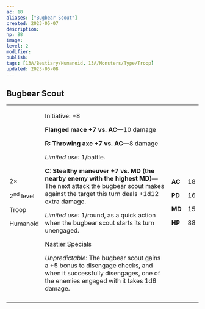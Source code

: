 ```yaml
---
ac: 18
aliases: ["Bugbear Scout"]
created: 2023-05-07
description: 
hp: 88
image: 
level: 2
modifier: 
publish: 
tags: [13A/Bestiary/Humanoid, 13A/Monsters/Type/Troop]
updated: 2023-05-08
---
```


## Bugbear Scout

<table>
<colgroup>
<col style="width: 16%" />
<col style="width: 72%" />
<col style="width: 5%" />
<col style="width: 5%" />
</colgroup>
<tbody>
<tr class="odd">
<td><p>2×</p>
<p>2<sup>nd</sup> level</p>
<p>Troop</p>
<p>Humanoid</p></td>
<td><p>Initiative: +8</p>
<p><strong>Flanged mace +7 vs. AC</strong>—10 damage</p>
<p><strong>R: Throwing axe +7 vs. AC</strong>—8 damage</p>
<p><em>Limited use:</em> 1/battle.</p>
<p><strong>C: Stealthy maneuver +7 vs. MD (the nearby enemy with the
highest MD)</strong>—The next attack the bugbear scout makes against the
target this turn deals +1d12 extra damage.</p>
<p><em>Limited use:</em> 1/round, as a quick action when the bugbear
scout starts its turn unengaged.</p>
<p><u>Nastier Specials</u></p>
<p><em>Unpredictable:</em> The bugbear scout gains a +5 bonus to
disengage checks, and when it successfully disengages, one of the
enemies engaged with it takes 1d6 damage.</p></td>
<td><p><strong>AC</strong></p>
<p><strong>PD</strong></p>
<p><strong>MD</strong></p>
<p><strong>HP</strong></p></td>
<td><p>18</p>
<p>16</p>
<p>15</p>
<p>88</p></td>
</tr>
<tr class="even">
<td></td>
<td></td>
<td></td>
<td></td>
</tr>
</tbody>
</table>
